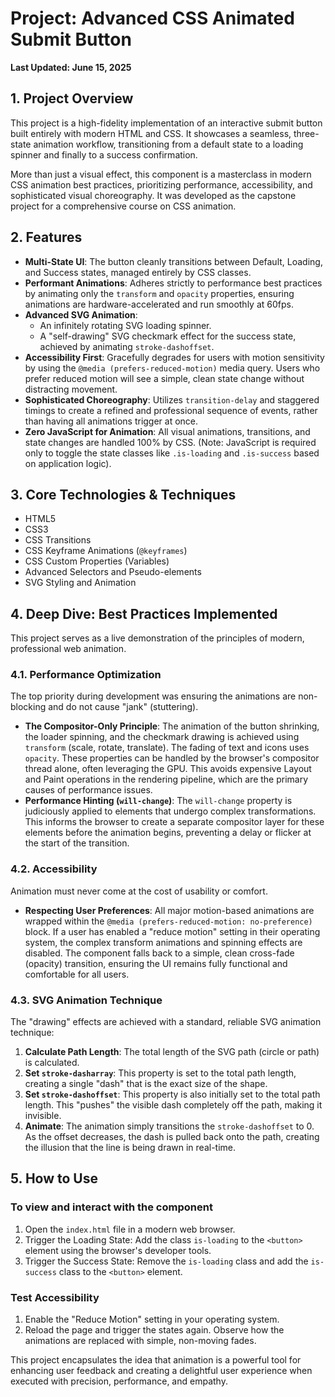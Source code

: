 # Project: Advanced CSS Animated Submit Button  

**Last Updated: June 15, 2025**  

## 1. Project Overview  

This project is a high-fidelity implementation of an interactive submit button built entirely with modern HTML and CSS. It showcases a seamless, three-state animation workflow, transitioning from a default state to a loading spinner and finally to a success confirmation.  

More than just a visual effect, this component is a masterclass in modern CSS animation best practices, prioritizing performance, accessibility, and sophisticated visual choreography. It was developed as the capstone project for a comprehensive course on CSS animation.  

## 2. Features  

- **Multi-State UI**: The button cleanly transitions between Default, Loading, and Success states, managed entirely by CSS classes.  
- **Performant Animations**: Adheres strictly to performance best practices by animating only the `transform` and `opacity` properties, ensuring animations are hardware-accelerated and run smoothly at 60fps.  
- **Advanced SVG Animation**:  
  - An infinitely rotating SVG loading spinner.  
  - A "self-drawing" SVG checkmark effect for the success state, achieved by animating `stroke-dashoffset`.  
- **Accessibility First**: Gracefully degrades for users with motion sensitivity by using the `@media (prefers-reduced-motion)` media query. Users who prefer reduced motion will see a simple, clean state change without distracting movement.  
- **Sophisticated Choreography**: Utilizes `transition-delay` and staggered timings to create a refined and professional sequence of events, rather than having all animations trigger at once.  
- **Zero JavaScript for Animation**: All visual animations, transitions, and state changes are handled 100% by CSS. (Note: JavaScript is required only to toggle the state classes like `.is-loading` and `.is-success` based on application logic).  

## 3. Core Technologies & Techniques  

- HTML5  
- CSS3  
- CSS Transitions  
- CSS Keyframe Animations (`@keyframes`)  
- CSS Custom Properties (Variables)  
- Advanced Selectors and Pseudo-elements  
- SVG Styling and Animation  

## 4. Deep Dive: Best Practices Implemented  

This project serves as a live demonstration of the principles of modern, professional web animation.  

### 4.1. Performance Optimization  

The top priority during development was ensuring the animations are non-blocking and do not cause "jank" (stuttering).  

- **The Compositor-Only Principle**: The animation of the button shrinking, the loader spinning, and the checkmark drawing is achieved using `transform` (scale, rotate, translate). The fading of text and icons uses `opacity`. These properties can be handled by the browser's compositor thread alone, often leveraging the GPU. This avoids expensive Layout and Paint operations in the rendering pipeline, which are the primary causes of performance issues.  
- **Performance Hinting (`will-change`)**: The `will-change` property is judiciously applied to elements that undergo complex transformations. This informs the browser to create a separate compositor layer for these elements before the animation begins, preventing a delay or flicker at the start of the transition.  

### 4.2. Accessibility  

Animation must never come at the cost of usability or comfort.  

- **Respecting User Preferences**: All major motion-based animations are wrapped within the `@media (prefers-reduced-motion: no-preference)` block. If a user has enabled a "reduce motion" setting in their operating system, the complex transform animations and spinning effects are disabled. The component falls back to a simple, clean cross-fade (opacity) transition, ensuring the UI remains fully functional and comfortable for all users.  

### 4.3. SVG Animation Technique  

The "drawing" effects are achieved with a standard, reliable SVG animation technique:  

1. **Calculate Path Length**: The total length of the SVG path (circle or path) is calculated.  
2. **Set `stroke-dasharray`**: This property is set to the total path length, creating a single "dash" that is the exact size of the shape.  
3. **Set `stroke-dashoffset`**: This property is also initially set to the total path length. This "pushes" the visible dash completely off the path, making it invisible.  
4. **Animate**: The animation simply transitions the `stroke-dashoffset` to 0. As the offset decreases, the dash is pulled back onto the path, creating the illusion that the line is being drawn in real-time.  

## 5. How to Use  

### To view and interact with the component  

1. Open the `index.html` file in a modern web browser.  
2. Trigger the Loading State: Add the class `is-loading` to the `<button>` element using the browser's developer tools.  
3. Trigger the Success State: Remove the `is-loading` class and add the `is-success` class to the `<button>` element.  

### Test Accessibility  

1. Enable the "Reduce Motion" setting in your operating system.  
2. Reload the page and trigger the states again. Observe how the animations are replaced with simple, non-moving fades.  

This project encapsulates the idea that animation is a powerful tool for enhancing user feedback and creating a delightful user experience when executed with precision, performance, and empathy.
